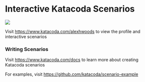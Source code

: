 # Interactive Katacoda Scenarios

[![](http://shields.katacoda.com/katacoda/alexhwoods/count.svg)](https://www.katacoda.com/alexhwoods "Get your profile on Katacoda.com")

Visit https://www.katacoda.com/alexhwoods to view the profile and interactive scenarios

### Writing Scenarios
Visit https://www.katacoda.com/docs to learn more about creating Katacoda scenarios

For examples, visit https://github.com/katacoda/scenario-example
